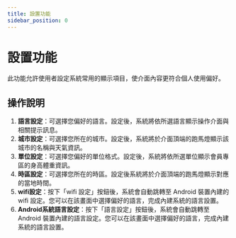 ```yaml
---
title: 設置功能
sidebar_position: 0
---
```


# 設置功能

此功能允許使用者設定系統常用的顯示項目，使介面內容更符合個人使用偏好。

## 操作說明

1. **語言設定**：可選擇您偏好的語言。設定後，系統將依所選語言顯示操作介面與相關提示訊息。
2. **城市設定**：可選擇您所在的城市。設定後，系統將於介面頂端的跑馬燈顯示該城市的名稱與天氣資訊。
3. **單位設定**：可選擇您偏好的單位格式。設定後，系統將依所選單位顯示會員專區的身高體重資訊。
4. **時區設定**：可選擇您所在的時區。設定後系統將於介面頂端的跑馬燈顯示對應的當地時間。
5. **wifi設定**：按下「wifi 設定」按鈕後，系統會自動跳轉至 Android 裝置內建的 wifi 設定。您可以在該畫面中選擇偏好的語言，完成內建系統的語言設置。
6. **Android系統語言設定**：按下「語言設定」按鈕後，系統會自動跳轉至 Android 裝置內建的語言設定。您可以在該畫面中選擇偏好的語言，完成內建系統的語言設置。
